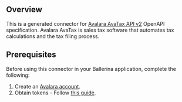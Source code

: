 ## Overview
This is a generated connector for [Avalara AvaTax API v2](https://developer.avalara.com/api-reference/avatax/rest/v2/) OpenAPI specification.
Avalara AvaTax is sales tax software that automates tax calculations and the tax filing process.

## Prerequisites
Before using this connector in your Ballerina application, complete the following:
1. Create an [Avalara account](https://buy.avalara.com/signup). 
2. Obtain tokens - Follow [this guide](https://developer.avalara.com/avatax/).

